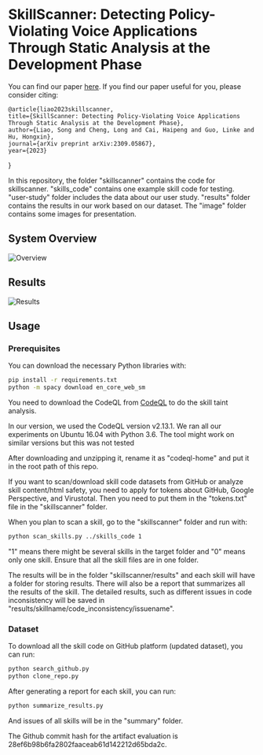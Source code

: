 # SkillScanner: Detecting Policy-Violating Voice Applications Through Static Analysis at the Development Phase

You can find our paper [here](https://arxiv.org/pdf/2309.05867.pdf). If you find our paper useful for you, please consider citing:


    @article{liao2023skillscanner,
    title={SkillScanner: Detecting Policy-Violating Voice Applications Through Static Analysis at the Development Phase},
    author={Liao, Song and Cheng, Long and Cai, Haipeng and Guo, Linke and Hu, Hongxin},
    journal={arXiv preprint arXiv:2309.05867},
    year={2023}
}

In this repository, the folder "skillscanner" contains the code for skillscanner. "skills_code" contains one example skill code for testing. "user-study" folder includes the data about our user study. "results" folder contains the results in our work based on our dataset. The "image" folder contains some images for presentation.





## System Overview
![Overview](https://github.com/CUSecLab/SkillScanner/blob/main/image/system_overview.png)
## Results
![Results](https://github.com/CUSecLab/SkillScanner/blob/main/image/Results.png)

## Usage

### Prerequisites

You can download the necessary Python libraries with:

```bash
pip install -r requirements.txt
python -m spacy download en_core_web_sm
```

You need to download the CodeQL from [CodeQL](https://github.com/github/codeql-action/releases) to do the skill taint analysis.

In our version, we used the CodeQL version v2.13.1. We ran all our experiments on Ubuntu 16.04 with Python 3.6. The tool might work on similar versions but this was not tested


After downloading and unzipping it, rename it as "codeql-home" and put it in the root path of this repo.

If you want to scan/download skill code datasets from GitHub or analyze skill content/html safety, you need to apply for tokens about GitHub, Google Perspective, and Virustotal. Then you need to put them in the "tokens.txt" file in the "skillscanner" folder.

When you plan to scan a skill, go to the "skillscanner" folder and run with: 


```bash
python scan_skills.py ../skills_code 1
```

"1" means there might be several skills in the target folder and "0" means only one skill. Ensure that all the skill files are in one folder.

The results will be in the folder "skillscanner/results" and each skill will have a folder for storing results. There will also be a report that summarizes all the results of the skill. The detailed results, such as different issues in code inconsistency will be saved in "results/skillname/code_inconsistency/issuename".


### Dataset

To download all the skill code on GitHub platform (updated dataset), you can run:

```bash
python search_github.py
python clone_repo.py
```

After generating a report for each skill, you can run:


```bash
python summarize_results.py
```

And issues of all skills will be in the "summary" folder.

The Github commit hash for the artifact evaluation is 28ef6b98b6fa2802faaceab61d142212d65bda2c.
